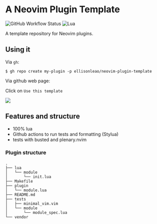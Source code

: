 # A Neovim Plugin Template

![GitHub Workflow Status](https://img.shields.io/github/workflow/status/ellisonleao/nvim-plugin-template/default?style=for-the-badge)
![Lua](https://img.shields.io/badge/Made%20with%20Lua-blueviolet.svg?style=for-the-badge&logo=lua)

A template repository for Neovim plugins.

## Using it

Via `gh`:

```
$ gh repo create my-plugin -p ellisonleao/neovim-plugin-template
```

Via github web page:

Click on `Use this template`

![](https://docs.github.com/assets/cb-36544/images/help/repository/use-this-template-button.png)

## Features and structure

- 100% lua
- Github actions to run tests and formatting (Stylua)
- tests with busted and plenary.nvim

### Plugin structure

```
.
├── lua
│   └── module
│       └── init.lua
├── Makefile
├── plugin
│   └── module.lua
├── README.md
├── tests
│   ├── minimal_vim.vim
│   └── module
│       └── module_spec.lua
└── vendor
```
